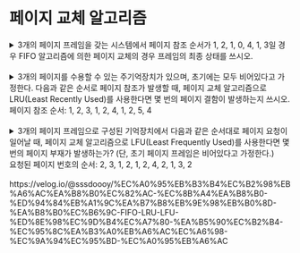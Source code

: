 # 페이지 교체 알고리즘

<details>
<summary>3개의 페이지 프레임을 갖는 시스템에서 페이지 참조 순서가 1, 2, 1, 0, 4, 1, 3일 경우 FIFO 알고리즘에 의한 페이지 교체의 경우 프레임의 최종 상태를 쓰시오.</summary>
4 1 3
</details>
<br />
<details>
<summary>3개의 페이지를 수용할 수 있는 주기억장치가 있으며, 초기에는 모두 비어있다고 가정한다. 다음과 같은 순서로 페이지 참조가 발생할 때, 페이지 교체 알고리즘으로 LRU(Least Recently Used)를 사용한다면 몇 번의 페이지 결함이 발생하는지 쓰시오. <br />
페이지 참조 순서: 1, 2, 3, 1, 2, 4, 1, 2, 5, 4</summary>
6번
</details>
<br />
<details>
<summary>3개의 페이지 프레임으로 구성된 기억장치에서 다음과 같은 순서대로 페이지 요청이 일어날 때, 페이지 교체 알고리즘으로 LFU(Least Frequently Used)를 사용한다면 몇 번의 페이지 부재가 발생하는가? (단, 초기 페이지 프레임은 비어있다고 가정한다.) <br />
요청된 페이지 번호의 순서: 2, 3, 1, 2, 1, 2, 4, 2, 1, 3, 2</summary>
5번
</details>

<br />
https://velog.io/@sssdoooy/%EC%A0%95%EB%B3%B4%EC%B2%98%EB%A6%AC%EA%B8%B0%EC%82%AC-%EC%8B%A4%EA%B8%B0-%ED%94%84%EB%A1%9C%EA%B7%B8%EB%9E%98%EB%B0%8D-%EA%B8%B0%EC%B6%9C-FIFO-LRU-LFU-%ED%8E%98%EC%9D%B4%EC%A7%80-%EA%B5%90%EC%B2%B4-%EC%95%8C%EA%B3%A0%EB%A6%AC%EC%A6%98-%EC%9A%94%EC%95%BD-%EC%A0%95%EB%A6%AC
